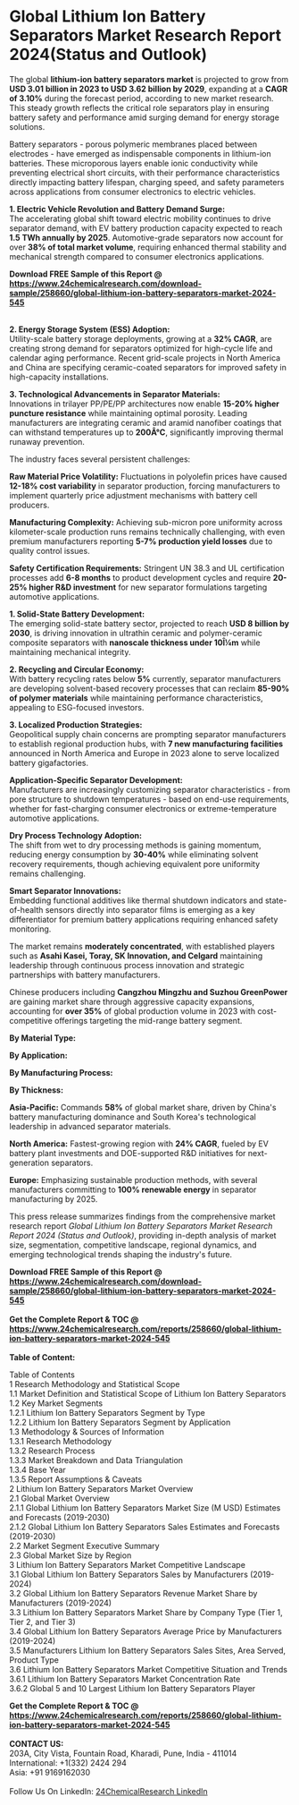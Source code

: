 <h1>Global Lithium Ion Battery Separators Market Research Report 2024(Status and Outlook)</h1><p>The global <strong>lithium-ion battery separators market</strong> is projected to grow from <strong>USD 3.01 billion in 2023 to USD 3.62 billion by 2029</strong>, expanding at a <strong>CAGR of 3.10%</strong> during the forecast period, according to new market research. This steady growth reflects the critical role separators play in ensuring battery safety and performance amid surging demand for energy storage solutions.</p><p>Battery separators - porous polymeric membranes placed between electrodes - have emerged as indispensable components in lithium-ion batteries. These microporous layers enable ionic conductivity while preventing electrical short circuits, with their performance characteristics directly impacting battery lifespan, charging speed, and safety parameters across applications from consumer electronics to electric vehicles.</p><p><strong>1. Electric Vehicle Revolution and Battery Demand Surge:</strong><br>
The accelerating global shift toward electric mobility continues to drive separator demand, with EV battery production capacity expected to reach <strong>1.5 TWh annually by 2025</strong>. Automotive-grade separators now account for over <strong>38% of total market volume</strong>, requiring enhanced thermal stability and mechanical strength compared to consumer electronics applications.</p><div><b>Download FREE Sample of this Report @ 
            <a href="https://www.24chemicalresearch.com/download-sample/258660/global-lithium-ion-battery-separators-market-2024-545">
            https://www.24chemicalresearch.com/download-sample/258660/global-lithium-ion-battery-separators-market-2024-545</a></b></div><br><p><strong>2. Energy Storage System (ESS) Adoption:</strong><br>
Utility-scale battery storage deployments, growing at a <strong>32% CAGR</strong>, are creating strong demand for separators optimized for high-cycle life and calendar aging performance. Recent grid-scale projects in North America and China are specifying ceramic-coated separators for improved safety in high-capacity installations.</p><p><strong>3. Technological Advancements in Separator Materials:</strong><br>
Innovations in trilayer PP/PE/PP architectures now enable <strong>15-20% higher puncture resistance</strong> while maintaining optimal porosity. Leading manufacturers are integrating ceramic and aramid nanofiber coatings that can withstand temperatures up to <strong>200Â°C</strong>, significantly improving thermal runaway prevention.</p><p>The industry faces several persistent challenges:</p><p><strong>Raw Material Price Volatility:</strong> Fluctuations in polyolefin prices have caused <strong>12-18% cost variability</strong> in separator production, forcing manufacturers to implement quarterly price adjustment mechanisms with battery cell producers.</p><p><strong>Manufacturing Complexity:</strong> Achieving sub-micron pore uniformity across kilometer-scale production runs remains technically challenging, with even premium manufacturers reporting <strong>5-7% production yield losses</strong> due to quality control issues.</p><p><strong>Safety Certification Requirements:</strong> Stringent UN 38.3 and UL certification processes add <strong>6-8 months</strong> to product development cycles and require <strong>20-25% higher R&amp;D investment</strong> for new separator formulations targeting automotive applications.</p><p><strong>1. Solid-State Battery Development:</strong><br>
The emerging solid-state battery sector, projected to reach <strong>USD 8 billion by 2030</strong>, is driving innovation in ultrathin ceramic and polymer-ceramic composite separators with <strong>nanoscale thickness under 10Î¼m</strong> while maintaining mechanical integrity.</p><p><strong>2. Recycling and Circular Economy:</strong><br>
With battery recycling rates below <strong>5%</strong> currently, separator manufacturers are developing solvent-based recovery processes that can reclaim <strong>85-90% of polymer materials</strong> while maintaining performance characteristics, appealing to ESG-focused investors.</p><p><strong>3. Localized Production Strategies:</strong><br>
Geopolitical supply chain concerns are prompting separator manufacturers to establish regional production hubs, with <strong>7 new manufacturing facilities</strong> announced in North America and Europe in 2023 alone to serve localized battery gigafactories.</p><p><strong>Application-Specific Separator Development:</strong><br>
    Manufacturers are increasingly customizing separator characteristics - from pore structure to shutdown temperatures - based on end-use requirements, whether for fast-charging consumer electronics or extreme-temperature automotive applications.</p><p><strong>Dry Process Technology Adoption:</strong><br>
    The shift from wet to dry processing methods is gaining momentum, reducing energy consumption by <strong>30-40%</strong> while eliminating solvent recovery requirements, though achieving equivalent pore uniformity remains challenging.</p><p><strong>Smart Separator Innovations:</strong><br>
    Embedding functional additives like thermal shutdown indicators and state-of-health sensors directly into separator films is emerging as a key differentiator for premium battery applications requiring enhanced safety monitoring.</p><p>The market remains <strong>moderately concentrated</strong>, with established players such as <strong>Asahi Kasei, Toray, SK Innovation, and Celgard</strong> maintaining leadership through continuous process innovation and strategic partnerships with battery manufacturers.</p><p>Chinese producers including <strong>Cangzhou Mingzhu and Suzhou GreenPower</strong> are gaining market share through aggressive capacity expansions, accounting for <strong>over 35%</strong> of global production volume in 2023 with cost-competitive offerings targeting the mid-range battery segment.</p><p><strong>By Material Type:</strong></p><p><strong>By Application:</strong></p><p><strong>By Manufacturing Process:</strong></p><p><strong>By Thickness:</strong></p><p><strong>Asia-Pacific:</strong> Commands <strong>58%</strong> of global market share, driven by China's battery manufacturing dominance and South Korea's technological leadership in advanced separator materials.</p><p><strong>North America:</strong> Fastest-growing region with <strong>24% CAGR</strong>, fueled by EV battery plant investments and DOE-supported R&amp;D initiatives for next-generation separators.</p><p><strong>Europe:</strong> Emphasizing sustainable production methods, with several manufacturers committing to <strong>100% renewable energy</strong> in separator manufacturing by 2025.</p><p>This press release summarizes findings from the comprehensive market research report <em>Global Lithium Ion Battery Separators Market Research Report 2024 (Status and Outlook)</em>, providing in-depth analysis of market size, segmentation, competitive landscape, regional dynamics, and emerging technological trends shaping the industry's future.</p><div><b>Download FREE Sample of this Report @ 
            <a href="https://www.24chemicalresearch.com/download-sample/258660/global-lithium-ion-battery-separators-market-2024-545">
            https://www.24chemicalresearch.com/download-sample/258660/global-lithium-ion-battery-separators-market-2024-545</a></b></div><br><div><b>Get the Complete Report & TOC @ 
            <a href="https://www.24chemicalresearch.com/reports/258660/global-lithium-ion-battery-separators-market-2024-545">
            https://www.24chemicalresearch.com/reports/258660/global-lithium-ion-battery-separators-market-2024-545</a></b></div><br>
            <b>Table of Content:</b><p>Table of Contents<br />
1 Research Methodology and Statistical Scope<br />
1.1 Market Definition and Statistical Scope of Lithium Ion Battery Separators<br />
1.2 Key Market Segments<br />
1.2.1 Lithium Ion Battery Separators Segment by Type<br />
1.2.2 Lithium Ion Battery Separators Segment by Application<br />
1.3 Methodology & Sources of Information<br />
1.3.1 Research Methodology<br />
1.3.2 Research Process<br />
1.3.3 Market Breakdown and Data Triangulation<br />
1.3.4 Base Year<br />
1.3.5 Report Assumptions & Caveats<br />
2 Lithium Ion Battery Separators Market Overview<br />
2.1 Global Market Overview<br />
2.1.1 Global Lithium Ion Battery Separators Market Size (M USD) Estimates and Forecasts (2019-2030)<br />
2.1.2 Global Lithium Ion Battery Separators Sales Estimates and Forecasts (2019-2030)<br />
2.2 Market Segment Executive Summary<br />
2.3 Global Market Size by Region<br />
3 Lithium Ion Battery Separators Market Competitive Landscape<br />
3.1 Global Lithium Ion Battery Separators Sales by Manufacturers (2019-2024)<br />
3.2 Global Lithium Ion Battery Separators Revenue Market Share by Manufacturers (2019-2024)<br />
3.3 Lithium Ion Battery Separators Market Share by Company Type (Tier 1, Tier 2, and Tier 3)<br />
3.4 Global Lithium Ion Battery Separators Average Price by Manufacturers (2019-2024)<br />
3.5 Manufacturers Lithium Ion Battery Separators Sales Sites, Area Served, Product Type<br />
3.6 Lithium Ion Battery Separators Market Competitive Situation and Trends<br />
3.6.1 Lithium Ion Battery Separators Market Concentration Rate<br />
3.6.2 Global 5 and 10 Largest Lithium Ion Battery Separators Player</p><div><b>Get the Complete Report & TOC @ 
            <a href="https://www.24chemicalresearch.com/reports/258660/global-lithium-ion-battery-separators-market-2024-545">
            https://www.24chemicalresearch.com/reports/258660/global-lithium-ion-battery-separators-market-2024-545</a></b></div><br><b>CONTACT US:</b><br>
            203A, City Vista, Fountain Road, Kharadi, Pune, India - 411014<br>
            International: +1(332) 2424 294<br>
            Asia: +91 9169162030 <br><br>
            Follow Us On LinkedIn: <a href="https://www.linkedin.com/company/24chemicalresearch/">24ChemicalResearch LinkedIn</a>